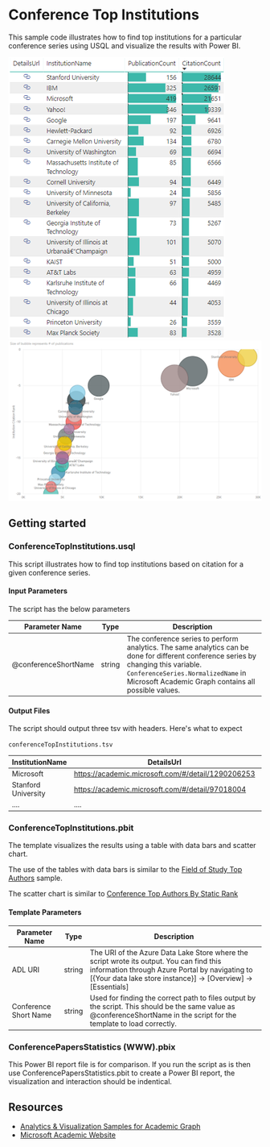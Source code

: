 # Conference Top Institutions

This sample code illustrates how to find top institutions for a particular conference series using USQL and visualize the results with Power BI.

![](/images/PBIConferenceTopInstitutionsTable(WWW).png "WWW top institutions table") 
![](/images/PBIConferenceTopInstitutionsScatterChart(WWW).png "WWW institutions scatter chart")


## Getting started

### ConferenceTopInstitutions.usql

This script illustrates how to find top institutions based on citation for a given conference series.


#### Input Parameters

The script has the below parameters

| Parameter Name |  Type  |                  Description                  |
|----------------|--------|-----------------------------------------------|
|  @conferenceShortName    | string | The conference series to perform analytics. The same analytics can be done for different conference series by changing this variable. `ConferenceSeries.NormalizedName` in Microsoft Academic Graph contains all possible values.|



#### Output Files

The script should output three tsv with headers. Here's what to expect

`conferenceTopInstitutions.tsv`

| InstitutionName  |      DetailsUrl        | PublicationCount | CitationCount | InstitutionCitationRank | InstitutionPublicationRank |
|-------------|------------------------|------------------|---------------|--------------------|-----------------------|
|  Microsoft  |https://academic.microsoft.com/#/detail/1290206253| 419 | 21651 | 3 | 1 |
|Stanford University  |https://academic.microsoft.com/#/detail/97018004| 156 | 28644 | 1 | 5  |
|....         |....                                              |....|.... |....|....|


### ConferenceTopInstitutions.pbit

The template visualizes the results using a table with data bars and scatter chart.

 The use of the tables with data bars is similar to the [Field of Study Top Authors](/src/AcademicAnalytics/01.%20Field%20of%20Study%20Top%20Authors) sample. 
 
 The scatter chart is similar to [Conference Top Authors By Static Rank](/src/AcademicAnalytics/02.%20Conference%20Top%20Authors%20By%20Static%20Rank)

#### Template Parameters
| Parameter Name |  Type  |                  Description                  |
|----------------|--------|-----------------------------------------------|
|  ADL URI    | string | The URI of the Azure Data Lake Store where the script wrote its output. You can find this information through Azure Portal by navigating to [{Your data lake store instance}] -> [Overview] -> [Essentials]  |
| Conference Short Name | string | Used for finding the correct path to files output by the script. This should be the same value as @conferenceShortName in the script for the template to load correctly. |


### ConferencePapersStatistics (WWW).pbix

This Power BI report file is for comparison. If you run the script as is then use ConferencePapersStatistics.pbit to create a Power BI report, the visualization and interaction should be indentical. 

## Resources

- [Analytics & Visualization Samples for Academic Graph](/README.md)
- [Microsoft Academic Website](https://academic.microsoft.com/)
